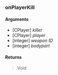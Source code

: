 ### onPlayerKill

#### Arguments

- [CPlayer] *killer*
- [CPlayer] *player*
- [integer] *weapon ID*
- [integer] *bodypart*

#### Returns

> Void
